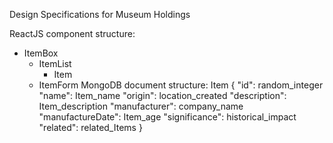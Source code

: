 Design Specifications for Museum Holdings

ReactJS component structure:
  - ItemBox
    - ItemList
      - Item
    - ItemForm
MongoDB document structure:
  Item {
  	"id": random_integer
  	"name": Item_name
  	"origin": location_created
  	"description": Item_description
  	"manufacturer": company_name
  	"manufactureDate": Item_age
  	"significance": historical_impact
  	"related": related_Items
  }
